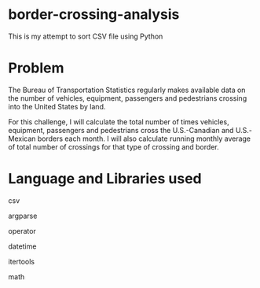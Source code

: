 # border-crossing-analysis
This is my attempt to sort CSV file using Python

# Problem 
The Bureau of Transportation Statistics regularly makes available data on the number of vehicles, equipment, passengers and pedestrians crossing into the United States by land.

For this challenge, I will calculate the total number of times vehicles, equipment, passengers and pedestrians cross the U.S.-Canadian and U.S.-Mexican borders each month. I will also calculate running monthly average of total number of crossings for that type of crossing and border.

# Language and Libraries used 
csv

argparse

operator

datetime

itertools

math
